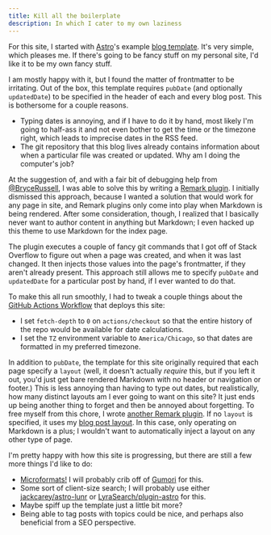 ```yaml
---
title: Kill all the boilerplate
description: In which I cater to my own laziness
---
```


For this site, I started with [Astro](https://astro.build/)'s example [blog template](https://github.com/withastro/astro/tree/main/examples/blog).
It's very simple, which pleases me.
If there's going to be fancy stuff on my personal site, I'd like it to be my own fancy stuff.

I am mostly happy with it, but I found the matter of frontmatter to be irritating.
Out of the box, this template requires `pubDate` (and optionally `updatedDate`) to be specified in the header of each and every blog post.
This is bothersome for a couple reasons.

- Typing dates is annoying, and if I have to do it by hand, most likely I'm going to half-ass it and not even bother to get the time or the timezone right, which leads to imprecise dates in the RSS feed.
- The git repository that this blog lives already contains information about when a particular file was created or updated. Why am I doing the computer's job?

At the suggestion of, and with a fair bit of debugging help from [@BryceRussell](https://github.com/BryceRussell), I was able to solve this by writing a [Remark plugin](https://github.com/jordemort/jordemort.github.io/blob/main/src/plugins/repodates.mjs).
I initially dismissed this approach, because I wanted a solution that would work for any page in site, and Remark plugins only come into play when Markdown is being rendered.
After some consideration, though, I realized that I basically never want to author content in anything but Markdown; I even hacked up this theme to use Markdown for the index page.

The plugin executes a couple of fancy git commands that I got off of Stack Overflow to figure out when a page was created, and when it was last changed.
It then injects those values into the page's frontmatter, if they aren't already present.
This approach still allows me to specify `pubDate` and `updatedDate` for a particular post by hand, if I ever wanted to do that.

To make this all run smoothly, I had to tweak a couple things about the [GitHub Actions Workflow](https://github.com/jordemort/jordemort.github.io/blob/main/.github/workflows/deploy.yml) that deploys this site:

- I set `fetch-depth` to `0` on `actions/checkout` so that the entire history of the repo would be available for date calculations.
- I set the `TZ` environment variable to `America/Chicago`, so that dates are formatted in my preferred timezone.

In addition to `pubDate`, the template for this site originally required that each page specify a `layout` (well, it doesn't actually _require_ this, but if you left it out, you'd just get bare rendered Markdown with no header or navigation or footer.)
This is less annoying than having to type out dates, but realistically, how many distinct layouts am I ever going to want on this site?
It just ends up being another thing to forget and then be annoyed about forgetting.
To free myself from this chore, I wrote [another Remark plugin](https://github.com/jordemort/jordemort.github.io/blob/main/src/plugins/defaultlayout.mjs).
If no `layout` is specified, it uses my [blog post layout](https://github.com/jordemort/jordemort.github.io/blob/main/src/layouts/BlogPost.astro).
In this case, only operating on Markdown is a plus; I wouldn't want to automatically inject a layout on any other type of page.

I'm pretty happy with how this site is progressing, but there are still a few more things I'd like to do:

- [Microformats!](http://microformats.org/) I will probably crib off of [Gumori](https://github.com/importantimport/gumori) for this.
- Some sort of client-size search; I will probably use either [jackcarey/astro-lunr](https://github.com/jackcarey/astro-lunr) or [LyraSearch/plugin-astro](https://github.com/LyraSearch/plugin-astro) for this.
- Maybe spiff up the template just a little bit more?
- Being able to tag posts with topics could be nice, and perhaps also beneficial from a SEO perspective.
